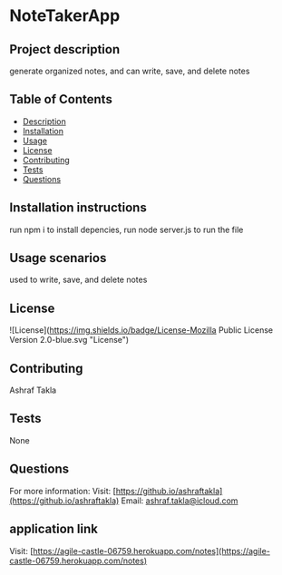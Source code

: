 # NoteTakerApp
  ## Project description
  generate organized notes, and can write, save, and delete notes
  ## Table of Contents
  * [Description](#description)
  * [Installation](#installation)
  * [Usage](#usage)
  * [License](#license)
  * [Contributing](#contributing)
  * [Tests](#tests)
  * [Questions](#questions)
  ## Installation instructions
  run npm i to install depencies, run node server.js to run the file
  ## Usage scenarios
  used to write, save, and delete notes
  ## License
  ![License](https://img.shields.io/badge/License-Mozilla Public License Version 2.0-blue.svg "License")
  ## Contributing
  Ashraf Takla
  ## Tests
  None
  ## Questions
  For more information:
  Visit: [https://github.io/ashraftakla](https://github.io/ashraftakla)
  Email: ashraf.takla@icloud.com
  ## application link
  Visit: [https://agile-castle-06759.herokuapp.com/notes](https://agile-castle-06759.herokuapp.com/notes)
  